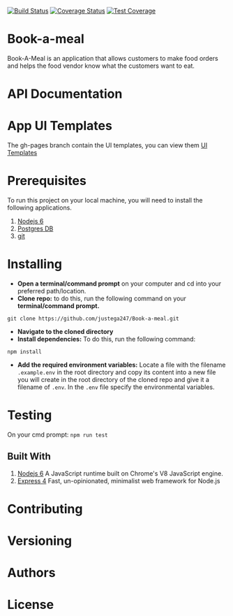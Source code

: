 [![Build Status](https://travis-ci.org/justega247/Book-a-meal.svg?branch=master)](https://travis-ci.org/justega247/Book-a-meal)
[![Coverage Status](https://coveralls.io/repos/github/justega247/Book-a-meal/badge.svg?branch=master)](https://coveralls.io/github/justega247/Book-a-meal?branch=master)
[![Test Coverage](https://api.codeclimate.com/v1/badges/36d533073c3ac20e79ab/test_coverage)](https://codeclimate.com/github/justega247/Book-a-meal/test_coverage)

# Book-a-meal
 Book-A-Meal is an application that allows customers to make food orders and helps the food vendor know what the customers want to eat.

# API Documentation

# App UI Templates
 The gh-pages branch contain the UI templates, you can view them
 [ UI Templates ](https://justega247.github.io/Book-a-meal/UI/html/)

# Prerequisites
  To run this project on your local machine, you will need to install the following applications.

1. [ Nodejs 6](https://nodejs.org/en/)
1. [Postgres DB](https://www.postgresql.org/download/)
1. [git](https://git-scm.com/downloads)

# Installing
* **Open a terminal/command prompt** on your computer and cd into your preferred path/location. 
* **Clone repo:** to do this, run the following command on your **terminal/command prompt.**
```
git clone https://github.com/justega247/Book-a-meal.git
```
* **Navigate to the cloned directory**
* **Install dependencies:** To do this, run the following command:
 ```
npm install
```
* **Add the required environment variables:** Locate a file with the filename `.example.env` in the root directory and copy its content into a new file you will create in the root directory of the cloned repo and give it a filename of `.env`. In the `.env` file specify the environmental variables.

# Testing
  On your cmd prompt:
  `npm run test`

## Built With
1. [ Nodejs 6](https://nodejs.org/en/) A JavaScript runtime built on Chrome's V8 JavaScript engine.
2. [Express 4](https://expressjs.com/) Fast, un-opinionated, minimalist web framework for Node.js

# Contributing

# Versioning

# Authors

# License

